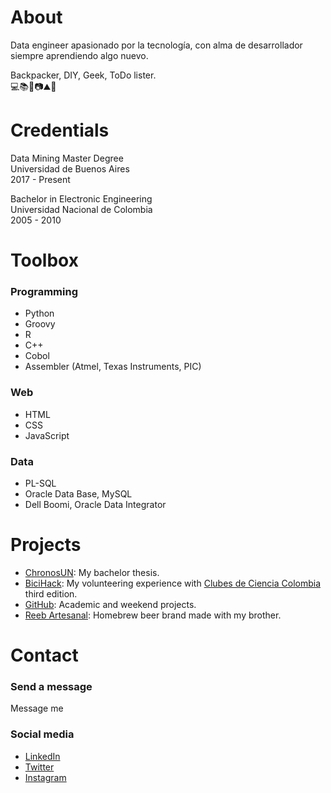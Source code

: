 # About
Data engineer apasionado por la tecnología, con alma de desarrollador siempre aprendiendo algo nuevo.  

Backpacker, DIY, Geek, ToDo lister.  
💻📚👾📷⛰️🧗‍
  
  
# Credentials
Data Mining Master Degree  
Universidad de Buenos Aires  
2017 - Present  
  
Bachelor in Electronic Engineering  
Universidad Nacional de Colombia  
2005 - 2010  
  
  
# Toolbox
### Programming
  * Python
  * Groovy
  * R
  * C++
  * Cobol
  * Assembler (Atmel, Texas Instruments, PIC)
  
### Web
  * HTML
  * CSS
  * JavaScript
    
### Data
  * PL-SQL
  * Oracle Data Base, MySQL
  * Dell Boomi, Oracle Data Integrator   
  
  
# Projects
  * [ChronosUN](http://chronosun.blogspot.com): My bachelor thesis.
  * [BiciHack](http://bicihack.blogspot.com): My volunteering experience with [Clubes de Ciencia Colombia](https://clubesdeciencia.co) third edition. 
  * [GitHub](https://github.com/jaimeHMol): Academic and weekend projects.
  * [Reeb Artesanal](http://www.reebartesanal.co): Homebrew beer brand made with my brother.
  
  
# Contact
### Send a message
Message me  

### Social media
  * [LinkedIn](https://www.linkedin.com/in/jaimeHMol)
  * [Twitter](https://twitter.com/JaimeHMol)
  * [Instagram](https://www.instagram.com/jaimeHMol)
